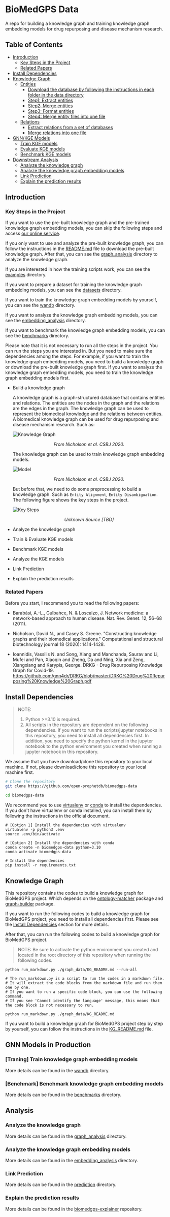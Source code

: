 # BioMedGPS Data

A repo for building a knowledge graph and training knowledge graph embedding models for drug repurposing and disease mechanism research.

## Table of Contents

- [Introduction](#introduction)
  - [Key Steps in the Project](#key-steps-in-the-project)
  - [Related Papers](#related-papers)
- [Install Dependencies](#install-dependencies)
- [Knowledge Graph](#knowledge-graph)
  - [Entities](#entities)
    - [Download the database by following the instructions in each folder in the data directory](#download-the-database-by-following-the-instructions-in-each-folder-in-the-data-directory)
    - [Step1: Extract entities](#step1-extract-entities)
    - [Step2: Merge entities](#step2-merge-entities)
    - [Step3: Format entities](#step3-format-entities)
    - [Step4: Merge entity files into one file](#step4-merge-entity-files-into-one-file)
  - [Relations](#relations)
    - [Extract relations from a set of databases](#extract-relations-from-a-set-of-databases)
    - [Merge relations into one file](#merge-relations-into-one-file)
- [GNN/KGE Models](#gnn-models)
  - [Train KGE models](#traning-train-knowledge-graph-embedding-models)
  - [Evaluate KGE models](#prediction-evaluate-knowledge-graph-embedding-models)
  - [Benchmark KGE models](#benchmark-knowledge-graph-embedding-models)
- [Downstream Analysis](#analysis)
  - [Analyze the knowledge graph](#analyze-the-knowledge-graph)
  - [Analyze the knowledge graph embedding models](#analyze-the-knowledge-graph-embedding-models)
  - [Link Prediction](#link-prediction)
  - [Explain the prediction results](#explain-the-prediction-results)

## Introduction

### Key Steps in the Project

If you want to use the pre-built knowledge graph and the pre-trained knowledge graph embedding models, you can skip the following steps and access [our online service](https://drugs.3steps.cn/).

If you only want to use and analyze the pre-built knowledge graph, you can follow the instructions in the [README.md](./graph_data/README.md) file to download the pre-built knowledge graph. After that, you can see the [graph_analysis](./graph_analysis) directory to analyze the knowledge graph.

If you are interested in how the training scripts work, you can see the [examples](./examples/notebooks) directory.

If you want to prepare a dataset for training the knowledge graph embedding models, you can see the [datasets](./datasets) directory.

If you want to train the knowledge graph embedding models by yourself, you can see the [wandb](./wandb) directory.

If you want to analyze the knowledge graph embedding models, you can see the [embedding_analysis](./embedding_analysis) directory.

If you want to benchmark the knowledge graph embedding models, you can see the [benchmarks](./benchmarks) directory.

Please note that it is not necessary to run all the steps in the project. You can run the steps you are interested in. But you need to make sure the dependencies among the steps. For example, if you want to train the knowledge graph embedding models, you need to build a knowledge graph or download the pre-built knowledge graph first. If you want to analyze the knowledge graph embedding models, you need to train the knowledge graph embedding models first.

- Build a knowledge graph

  A knowledge graph is a graph-structured database that contains entities and relations. The entities are the nodes in the graph and the relations are the edges in the graph. The knowledge graph can be used to represent the biomedical knowledge and the relations between entities. A biomedical knowledge graph can be used for drug repurposing and disease mechanism research. Such as:

  ![Knowledge Graph](./assets/knowledge_graph.png)

  <p style="text-align: center;"><i>From Nicholson et al. CSBJ 2020.</i></p>
  
  The knowledge graph can be used to train knowledge graph embedding models.

  ![Model](./assets/gnn_model.png)

  <p style="text-align: center;"><i>From Nicholson et al. CSBJ 2020.</i></p>
  
  But before that, we need to do some preprocessing to build a knowledge graph. Such as `Entity Alignment`, `Entity Disambiguation`. The following figure shows the key steps in the project.

  ![Key Steps](./assets/key_steps.png)

  <p style="text-align: center;"><i>Unknown Source [TBD]</i></p>

- Analyze the knowledge graph

- Train & Evaluate KGE models

- Benchmark KGE models

- Analyze the KGE models

- Link Prediction

- Explain the prediction results

### Related Papers

Before you start, I recommend you to read the following papers:

- Barabási, A.-L., Gulbahce, N. & Loscalzo, J. Network medicine: a network-based approach to human disease. Nat. Rev. Genet. 12, 56–68 (2011).

- Nicholson, David N., and Casey S. Greene. "Constructing knowledge graphs and their biomedical applications." Computational and structural biotechnology journal 18 (2020): 1414-1428.

- Ioannidis, Vassilis N. and Song, Xiang and Manchanda, Saurav and Li, Mufei and Pan, Xiaoqin and Zheng, Da and Ning, Xia and Zeng, Xiangxiang and Karypis, George. DRKG - Drug Repurposing Knowledge Graph for Covid-19. https://github.com/gnn4dr/DRKG/blob/master/DRKG%20Drug%20Repurposing%20Knowledge%20Graph.pdf

## Install Dependencies

> NOTE: 
> 1. Python >=3.10 is required.
> 2. All scripts in the repository are dependent on the following dependencies. If you want to run the scripts/jupyter notebooks in this repository, you need to install all dependencies first. In addition, you need to specify the python kernel in the jupyter notebook to the python environment you created when running a jupyter notebook in this repository.

We assume that you have download/clone this repository to your local machine. If not, please download/clone this repository to your local machine first.

```bash
# Clone the repository
git clone https://github.com/open-prophetdb/biomedgps-data

cd biomedgps-data
```

We recommend you to use [virtualenv](https://virtualenv.pypa.io/en/latest/) or [conda](https://docs.conda.io/en/latest/) to install the dependencies. If you don't have virtualenv or conda installed, you can install them by following the instructions in the official document.

```
# [Option 1] Install the dependencies with virtualenv
virtualenv -p python3 .env
source .env/bin/activate

# [Option 2] Install the dependencies with conda
conda create -n biomedgps-data python=3.10
conda activate biomedgps-data

# Install the dependencies
pip install -r requirements.txt
```

## Knowledge Graph

This repository contains the codes to build a knowledge graph for BioMedGPS project. Which depends on the [ontology-matcher](https://github.com/yjcyxky/ontology-matcher) package and [graph-builder](https://github.com/yjcyxky/graph-builder) package.

If you want to run the following codes to build a knowledge graph for BioMedGPS project, you need to install all dependencies first. Please see the [Install Dependencies](#install-dependencies) section for more details.

After that, you can run the following codes to build a knowledge graph for BioMedGPS project.

> NOTE: Be sure to activate the python environment you created and located in the root directory of this repository when running the following codes.

```
python run_markdown.py ./graph_data/KG_README.md --run-all

# The run_markdown.py is a script to run the codes in a markdown file. 
# It will extract the code blocks from the markdown file and run them one by one. 
# If you want to run a specific code block, you can use the following command. 
# If you see 'Cannot identify the language' message, this means that the code block is not necessary to run.

python run_markdown.py ./graph_data/KG_README.md
```

If you want to build a knowledge graph for BioMedGPS project step by step by yourself, you can follow the instructions in the [KG_README.md](./graph_data/KG_README.md) file.

## GNN Models in Production

### [Traning] Train knowledge graph embedding models

More details can be found in the [wandb](./wandb) directory.

### [Benchmark] Benchmark knowledge graph embedding models

More details can be found in the [benchmarks](./benchmarks) directory.

## Analysis

### Analyze the knowledge graph

More details can be found in the [graph_analysis](./graph_analysis) directory.

### Analyze the knowledge graph embedding models

More details can be found in the [embedding_analysis](./embedding_analysis) directory.

### Link Prediction

More details can be found in the [prediction](./prediction/) directory.

### Explain the prediction results

More details can be found in the [biomedgps-explainer](https://github.com/yjcyxky/biomedgps-explainer) repository.

